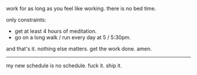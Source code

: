 work for as long as you feel like working.
there is no bed time.

only constraints: 
- get at least 4 hours of meditation.
- go on a long walk / run every day at 5 / 5:30pm.

and that's it. nothing else matters. get the work done. amen.

---

my new schedule is no schedule.
fuck it. ship it.
